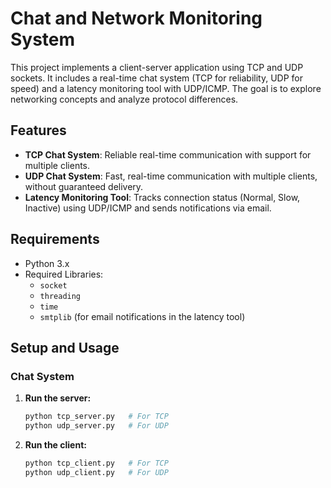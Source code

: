 # Chat and Network Monitoring System

This project implements a client-server application using TCP and UDP sockets. It includes a real-time chat system (TCP for reliability, UDP for speed) and a latency monitoring tool with UDP/ICMP. The goal is to explore networking concepts and analyze protocol differences.

## Features
- **TCP Chat System**: Reliable real-time communication with support for multiple clients.
- **UDP Chat System**: Fast, real-time communication with multiple clients, without guaranteed delivery.
- **Latency Monitoring Tool**: Tracks connection status (Normal, Slow, Inactive) using UDP/ICMP and sends notifications via email.

## Requirements
- Python 3.x
- Required Libraries: 
  - `socket`
  - `threading`
  - `time`
  - `smtplib` (for email notifications in the latency tool)

## Setup and Usage

### Chat System
1. **Run the server:**
   ```bash
   python tcp_server.py   # For TCP
   python udp_server.py   # For UDP

2. **Run the client:**
   ```bash
   python tcp_client.py   # For TCP
   python udp_client.py   # For UDP

